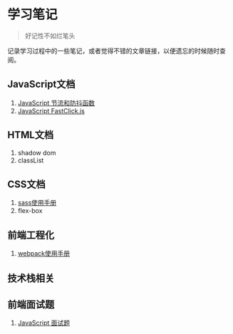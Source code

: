 # 学习笔记

> 好记性不如烂笔头

记录学习过程中的一些笔记，或者觉得不错的文章链接，以便遗忘的时候随时查阅。



## JavaScript文档

1. [JavaScript 节流和防抖函数](./javascript/throttle-debounce.md)
2. [JavaScript FastClick.js](./javascript/fast-click.md)

## HTML文档

1. shadow dom
2. classList

## CSS文档

1. [sass使用手册](./css/sass.md)
2. flex-box

## 前端工程化

1. [webpack使用手册](./frontend-projected/webpack.md)

## 技术栈相关

## 前端面试题

1. [JavaScript 面试题](/interview-questions/javascript.md)
